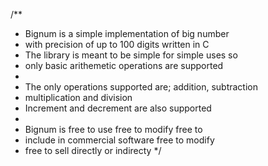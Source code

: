 /**
 * Bignum is a simple implementation of big number
 * with precision of up to 100 digits written in C
 * The library is meant to be simple for simple uses so
 * only basic arithemetic operations are supported
 *
 * The only operations supported are; addition, subtraction
 * multiplication and division
 * Increment and decrement are also supported
 *
 * Bignum is free to use free to modify free to
 * include in commercial software free to modify
 * free to sell directly or indirecty
 */
